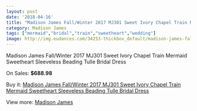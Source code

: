```yaml
---
layout: post
date: '2018-04-16'
title: "Madison James Fall/Winter 2017 MJ301 Sweet Ivory Chapel Train Mermaid Sweetheart Sleeveless Beading Tulle Bridal Dress"
category: Madison James
tags: ["mermaid","bridal","train","sweetheart","wedding"]
image: http://img.eudances.com/34253-thickbox_default/madison-james-fall-winter-2017-mj301-sweet-ivory-chapel-train-mermaid-sweetheart-sleeveless-beading-tulle-bridal-dress.jpg
---
```

Madison James Fall/Winter 2017 MJ301 Sweet Ivory Chapel Train Mermaid Sweetheart Sleeveless Beading Tulle Bridal Dress

On Sales: **$688.98**
<a href="https://www.eudances.com/en/madison-james/10389-madison-james-fall-winter-2017-mj301-sweet-ivory-chapel-train-mermaid-sweetheart-sleeveless-beading-tulle-bridal-dress.html"><amp-img layout="responsive" width="600" height="600" src="//img.eudances.com/34253-thickbox_default/madison-james-fall-winter-2017-mj301-sweet-ivory-chapel-train-mermaid-sweetheart-sleeveless-beading-tulle-bridal-dress.jpg" alt="Madison James Fall/Winter 2017 MJ301 Sweet Ivory Chapel Train Mermaid Sweetheart Sleeveless Beading Tulle Bridal Dress 0" /></a>
<a href="https://www.eudances.com/en/madison-james/10389-madison-james-fall-winter-2017-mj301-sweet-ivory-chapel-train-mermaid-sweetheart-sleeveless-beading-tulle-bridal-dress.html"><amp-img layout="responsive" width="600" height="600" src="//img.eudances.com/34259-thickbox_default/madison-james-fall-winter-2017-mj301-sweet-ivory-chapel-train-mermaid-sweetheart-sleeveless-beading-tulle-bridal-dress.jpg" alt="Madison James Fall/Winter 2017 MJ301 Sweet Ivory Chapel Train Mermaid Sweetheart Sleeveless Beading Tulle Bridal Dress 1" /></a>
<a href="https://www.eudances.com/en/madison-james/10389-madison-james-fall-winter-2017-mj301-sweet-ivory-chapel-train-mermaid-sweetheart-sleeveless-beading-tulle-bridal-dress.html"><amp-img layout="responsive" width="600" height="600" src="//img.eudances.com/34258-thickbox_default/madison-james-fall-winter-2017-mj301-sweet-ivory-chapel-train-mermaid-sweetheart-sleeveless-beading-tulle-bridal-dress.jpg" alt="Madison James Fall/Winter 2017 MJ301 Sweet Ivory Chapel Train Mermaid Sweetheart Sleeveless Beading Tulle Bridal Dress 2" /></a>
<a href="https://www.eudances.com/en/madison-james/10389-madison-james-fall-winter-2017-mj301-sweet-ivory-chapel-train-mermaid-sweetheart-sleeveless-beading-tulle-bridal-dress.html"><amp-img layout="responsive" width="600" height="600" src="//img.eudances.com/34257-thickbox_default/madison-james-fall-winter-2017-mj301-sweet-ivory-chapel-train-mermaid-sweetheart-sleeveless-beading-tulle-bridal-dress.jpg" alt="Madison James Fall/Winter 2017 MJ301 Sweet Ivory Chapel Train Mermaid Sweetheart Sleeveless Beading Tulle Bridal Dress 3" /></a>
<a href="https://www.eudances.com/en/madison-james/10389-madison-james-fall-winter-2017-mj301-sweet-ivory-chapel-train-mermaid-sweetheart-sleeveless-beading-tulle-bridal-dress.html"><amp-img layout="responsive" width="600" height="600" src="//img.eudances.com/34256-thickbox_default/madison-james-fall-winter-2017-mj301-sweet-ivory-chapel-train-mermaid-sweetheart-sleeveless-beading-tulle-bridal-dress.jpg" alt="Madison James Fall/Winter 2017 MJ301 Sweet Ivory Chapel Train Mermaid Sweetheart Sleeveless Beading Tulle Bridal Dress 4" /></a>
<a href="https://www.eudances.com/en/madison-james/10389-madison-james-fall-winter-2017-mj301-sweet-ivory-chapel-train-mermaid-sweetheart-sleeveless-beading-tulle-bridal-dress.html"><amp-img layout="responsive" width="600" height="600" src="//img.eudances.com/34255-thickbox_default/madison-james-fall-winter-2017-mj301-sweet-ivory-chapel-train-mermaid-sweetheart-sleeveless-beading-tulle-bridal-dress.jpg" alt="Madison James Fall/Winter 2017 MJ301 Sweet Ivory Chapel Train Mermaid Sweetheart Sleeveless Beading Tulle Bridal Dress 5" /></a>
<a href="https://www.eudances.com/en/madison-james/10389-madison-james-fall-winter-2017-mj301-sweet-ivory-chapel-train-mermaid-sweetheart-sleeveless-beading-tulle-bridal-dress.html"><amp-img layout="responsive" width="600" height="600" src="//img.eudances.com/34254-thickbox_default/madison-james-fall-winter-2017-mj301-sweet-ivory-chapel-train-mermaid-sweetheart-sleeveless-beading-tulle-bridal-dress.jpg" alt="Madison James Fall/Winter 2017 MJ301 Sweet Ivory Chapel Train Mermaid Sweetheart Sleeveless Beading Tulle Bridal Dress 6" /></a>

Buy it: [Madison James Fall/Winter 2017 MJ301 Sweet Ivory Chapel Train Mermaid Sweetheart Sleeveless Beading Tulle Bridal Dress](https://www.eudances.com/en/madison-james/10389-madison-james-fall-winter-2017-mj301-sweet-ivory-chapel-train-mermaid-sweetheart-sleeveless-beading-tulle-bridal-dress.html "Madison James Fall/Winter 2017 MJ301 Sweet Ivory Chapel Train Mermaid Sweetheart Sleeveless Beading Tulle Bridal Dress")

View more: [Madison James](https://www.eudances.com/en/75-Madison-James "Madison James")